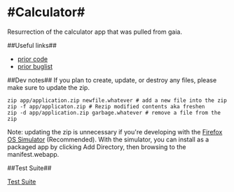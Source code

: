 #Calculator#
==========

Resurrection of the calculator app that was pulled from gaia.

##Useful links##
* [prior code](https://github.com/mozilla-b2g/gaia/commits/master/apps/calculator)
* [prior buglist](https://bugzilla.mozilla.org/buglist.cgi?product=Boot2Gecko;component=Gaia%3A%3ACalculator;list_id=5445963)

##Dev notes##
If you plan to create, update, or destroy any files, please make sure to update the zip.

```shell
zip app/application.zip newfile.whatever # add a new file into the zip
zip -f app/applicaton.zip # Rezip modified contents aka freshen
zip -d app/application.zip garbage.whatever # remove a file from the zip
```

Note: updating the zip is unnecessary if you're developing with the
[Firefox OS Simulator](https://developer.mozilla.org/en-US/docs/Tools/Firefox_OS_Simulator)
(Recommended).  With the simulator, you can
install as a packaged app by clicking Add Directory, then browsing to the
manifest.webapp.

##Test Suite##

[Test Suite](http://mozilla.github.io/calculator/)
